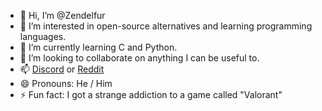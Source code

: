 - 👋 Hi, I’m @Zendelfur
- 👀 I’m interested in open-source alternatives and learning programming languages.
- 🌱 I’m currently learning C and Python.
- 💞️ I’m looking to collaborate on anything I can be useful to.
- 📫 [Discord](https://discord.gg/nXVVXS7c) or [Reddit](https://www.reddit.com/u/Optimal-Lecture567/s/bk1KknUtCG)
- 😄 Pronouns: He / Him
- ⚡ Fun fact: I got a strange addiction to a game called "Valorant"
